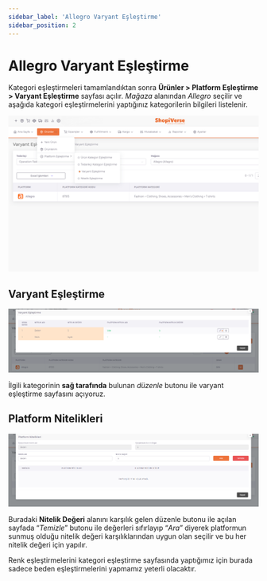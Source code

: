 ```yaml
---
sidebar_label: 'Allegro Varyant Eşleştirme'
sidebar_position: 2
---
```



# Allegro Varyant Eşleştirme 
 
Kategori eşleştirmeleri tamamlandıktan sonra **Ürünler > Platform Eşleştirme > Varyant Eşleştirme** sayfası açılır. *Mağaza* alanından *Allegro* seçilir ve aşağıda kategori eşleştirmelerini yaptığınız kategorilerin bilgileri listelenir. 

![AllegroVariantMatch](../allegro/img/allegroproductvariant.png)

## Varyant Eşleştirme
![AllegroVariantMatch2](../allegro/img/allegrovariantmatch2.png)


İlgili kategorinin **sağ tarafında** bulunan *düzenle* butonu ile varyant eşleştirme sayfasını açıyoruz. 

## Platform Nitelikleri
![PlatformQualification](../allegro/img/PlatformNitelik.png)

Buradaki **Nitelik Değeri** alanını karşılık gelen düzenle butonu ile açılan sayfada “*Temizle*” butonu ile değerleri sıfırlayıp “*Ara*” diyerek platformun sunmuş olduğu nitelik değeri karşılıklarından uygun olan seçilir ve bu her nitelik değeri için yapılır. 

Renk eşleştirmelerini kategori eşleştirme sayfasında yaptığımız için burada sadece beden eşleştirmelerini yapmamız yeterli olacaktır. 

